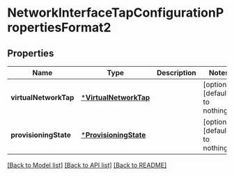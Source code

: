 # NetworkInterfaceTapConfigurationPropertiesFormat2


## Properties
Name | Type | Description | Notes
------------ | ------------- | ------------- | -------------
**virtualNetworkTap** | [***VirtualNetworkTap**](VirtualNetworkTap.md) |  | [optional] [default to nothing]
**provisioningState** | [***ProvisioningState**](ProvisioningState.md) |  | [optional] [default to nothing]


[[Back to Model list]](../README.md#models) [[Back to API list]](../README.md#api-endpoints) [[Back to README]](../README.md)


